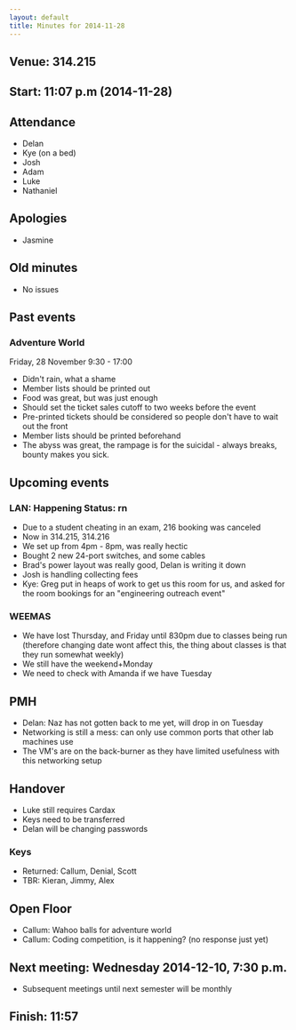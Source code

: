 ```yaml
---
layout: default
title: Minutes for 2014-11-28
---
```


## Venue: 314.215

## Start: 11:07 p.m (2014-11-28)

## Attendance

  * Delan 
  * Kye (on a bed)
  * Josh
  * Adam
  * Luke
  * Nathaniel

## Apologies

  * Jasmine

## Old minutes

  * No issues

## Past events 

### Adventure World
Friday, 28 November 9:30 - 17:00

  * Didn't rain, what a shame
  * Member lists should be printed out
  * Food was great, but was just enough
  * Should set the ticket sales cutoff to two weeks before the event
  * Pre-printed tickets should be considered so people don't have to wait out the front
  * Member lists should be printed beforehand
  * The abyss was great, the rampage is for the suicidal - always breaks, bounty makes you sick.


## Upcoming events

### LAN: Happening Status: rn

  * Due to a student cheating in an exam, 216 booking was canceled
  * Now in 314.215, 314.216 
  * We set up from 4pm - 8pm, was really hectic
  * Bought 2 new 24-port switches, and some cables
  * Brad's power layout was really good, Delan is writing it down
  * Josh is handling collecting fees
  * Kye: Greg put in heaps of work to get us this room for us, and asked for the room bookings for an "engineering outreach event"

### WEEMAS

  * We have lost Thursday, and Friday until 830pm due to classes being run (therefore changing date wont affect this, the thing about classes is that they run somewhat weekly)
  * We still have the weekend+Monday
  * We need to check with Amanda if we have Tuesday

## PMH

  * Delan: Naz has not gotten back to me yet, will drop in on Tuesday
  * Networking is still a mess: can only use common ports that other lab machines use
  * The VM's are on the back-burner as they have limited usefulness with this networking setup

## Handover  

  * Luke still requires Cardax 
  * Keys need to be transferred
  * Delan will be changing passwords

### Keys

  * Returned: Callum, Denial, Scott
  * TBR: Kieran, Jimmy, Alex

## Open Floor

  * Callum: Wahoo balls for adventure world
  * Callum: Coding competition, is it happening? (no response just yet)

## Next meeting: Wednesday 2014-12-10, 7:30 p.m.
  * Subsequent meetings until next semester will be monthly

## Finish: 11:57